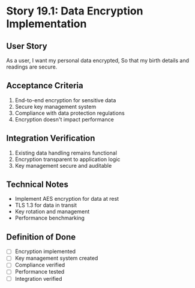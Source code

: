 # Story 19.1: Data Encryption Implementation

## User Story

As a user,
I want my personal data encrypted,
So that my birth details and readings are secure.

## Acceptance Criteria

1. End-to-end encryption for sensitive data
2. Secure key management system
3. Compliance with data protection regulations
4. Encryption doesn't impact performance

## Integration Verification

1. Existing data handling remains functional
2. Encryption transparent to application logic
3. Key management secure and auditable

## Technical Notes

- Implement AES encryption for data at rest
- TLS 1.3 for data in transit
- Key rotation and management
- Performance benchmarking

## Definition of Done

- [ ] Encryption implemented
- [ ] Key management system created
- [ ] Compliance verified
- [ ] Performance tested
- [ ] Integration verified
